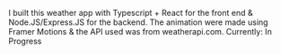 I built this weather app with Typescript + React for the front end & Node.JS/Express.JS for the backend. 
The animation were made using Framer Motions & the API used was from weatherapi.com.
Currently: In Progress
